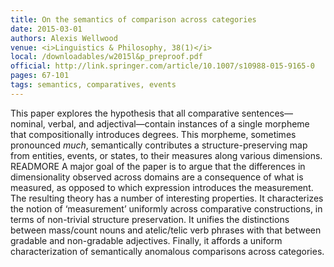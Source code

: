 ```yaml
---
title: On the semantics of comparison across categories
date: 2015-03-01
authors: Alexis Wellwood
venue: <i>Linguistics & Philosophy, 38(1)</i>
local: /downloadables/w2015l&p_preproof.pdf
official: http://link.springer.com/article/10.1007/s10988-015-9165-0
pages: 67-101
tags: semantics, comparatives, events
---
```


This paper explores the hypothesis that all comparative sentences—nominal, verbal, and adjectival—contain instances of a single morpheme that compositionally introduces degrees. This morpheme, sometimes pronounced *much*, semantically contributes a structure-preserving map from entities, events, or states, to their measures along various dimensions. READMORE  A major goal of the paper is to argue that the differences in dimensionality observed across domains are a consequence of what is measured, as opposed to which expression introduces the measurement. The resulting theory has a number of interesting properties. It characterizes the notion of ‘measurement’ uniformly across comparative constructions, in terms of non-trivial structure preservation. It unifies the distinctions between mass/count nouns and atelic/telic verb phrases with that between gradable and non-gradable adjectives. Finally, it affords a uniform characterization of semantically anomalous comparisons across categories.

